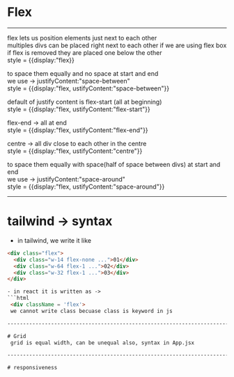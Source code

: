 # Flex
---------------------------------------------------------------------------
flex lets us position elements just next to each other  
 multiples divs can be placed right next to each other if we are using flex box  
 if flex is removed they are placed one below the other  
 style = {{display:"flex}}

to space them equally and no space at start and end  
 we use -> justifyContent:"space-between"  
 style = {{display:"flex, ustifyContent:"space-between"}}  

 default of justify content is flex-start (all at beginning)  
 style = {{display:"flex, ustifyContent:"flex-start"}}  

 flex-end -> all at end   
style = {{display:"flex, ustifyContent:"flex-end"}}   

 centre -> all div close to each other in the centre   
style = {{display:"flex, ustifyContent:"centre"}}   

 to space them equally with space(half of space between divs) at start and end  
 we use -> justifyContent:"space-around"  
 style = {{display:"flex, ustifyContent:"space-around"}}  

- ------------------------------------------------------------------------


 # tailwind -> syntax

 - in tailwind, we write it like 

```html
<div class="flex">
  <div class="w-14 flex-none ...">01</div>
  <div class="w-64 flex-1 ...">02</div>
  <div class="w-32 flex-1 ...">03</div>
</div>

- in react it is written as -> 
```html
 <div className = 'flex'>
 we cannot write class becuase class is keyword in js

--------------------------------------------------------------------------------------

# Grid
 grid is equal width, can be unequal also, syntax in App.jsx 

---------------------------------------------------------------------------------------------

# responsiveness 
